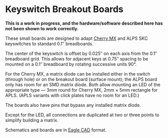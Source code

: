 Keyswitch Breakout Boards
=========================

**This is a work in progress, and the hardware/software described here has not been shown to work correctly.**

These small boards are designed to adapt [Cherry MX](http://www.cherrycorp.com/english/switches/key/mx.htm) and ALPS SKC keyswitches to standard 0.1″ breadboards.

The center of the keyswitch is offset by 0.025″ on each axis from the 0.1″ breadboard grid. This allows for adjacent keys at 0.75″ spacing to be mounted on a 0.1″ breadboard by rotating successive units 90°.

For the Cherry MX, a matrix diode can be installed either in the switch (through hole) or on the breakout board (surface mount); the ALPS board only has room for an SMD matrix diode. Both allow mounting an LED of the appropriate type — 3mm round for Cherry MX, 2mm × 5mm rectangle for APLS. (APLS variants with click plates have no room for an LED.)

The boards also have pins that bypass any installed matrix diode.

Except for the LED, all connections are duplicated at two or three points to simplify building a matrix.

Schematics and boards are in [Eagle CAD](http://www.cadsoftusa.com/download-eagle/) format.

<!-- vim:set et sts=4 sw=4 linebreak ft=ghmarkdown: -->
